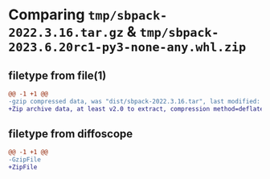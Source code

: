 # Comparing `tmp/sbpack-2022.3.16.tar.gz` & `tmp/sbpack-2023.6.20rc1-py3-none-any.whl.zip`

## filetype from file(1)

```diff
@@ -1 +1 @@
-gzip compressed data, was "dist/sbpack-2022.3.16.tar", last modified: Wed Mar 16 14:18:31 2022, max compression
+Zip archive data, at least v2.0 to extract, compression method=deflate
```

## filetype from diffoscope

```diff
@@ -1 +1 @@
-GzipFile
+ZipFile
```

